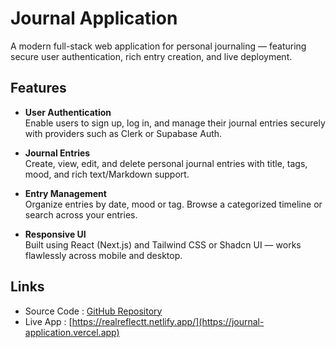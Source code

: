 # Journal Application 

A modern full-stack web application for personal journaling — featuring secure user authentication, rich entry creation, and live deployment.

##  Features

- **User Authentication**  
  Enable users to sign up, log in, and manage their journal entries securely with providers such as Clerk or Supabase Auth.

- **Journal Entries**  
  Create, view, edit, and delete personal journal entries with title, tags, mood, and rich text/Markdown support.

- **Entry Management**  
  Organize entries by date, mood or tag. Browse a categorized timeline or search across your entries.

- **Responsive UI**  
  Built using React (Next.js) and Tailwind CSS or Shadcn UI — works flawlessly across mobile and desktop.

##  Links

-  Source Code : [GitHub Repository](https://github.com/kumarsaurabh1817/Journal_Application)  
- Live App : [https://realreflectt.netlify.app/](https://journal-application.vercel.app)


